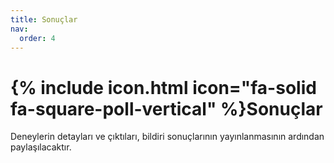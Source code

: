 ```yaml
---
title: Sonuçlar
nav:
  order: 4
---
```


# {% include icon.html icon="fa-solid fa-square-poll-vertical" %}Sonuçlar

Deneylerin detayları ve çıktıları, bildiri sonuçlarının yayınlanmasının ardından paylaşılacaktır.
